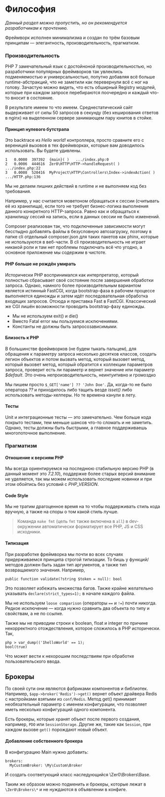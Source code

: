 

# Философия
<i>Данный раздел можно пропустить, но он рекомендуется разработчикам к прочтению.</i>

Фреймворк исполнен минимализма и создан по трём базовым принципам —
 элегантность, производительность, прагматизм.


### Производительность

PHP 7 замечательный язык с достойноной производительностью, но разработчики популярных фреймворков
так увлеклись подменяемостью и универсальностью, попутно добавляя всё больше runtime-абстракций,
что не заметили как перевернули всё с ног на голову. Зачастую можно видеть, что есть обширный Registry модулей,
которые при каждом запросе перебираются поочередно и каждый что-то вносит в состояние.

В результате имеем то что имеем. Среднестатический сайт выдерживает от силы 50 запросов
в секунду (без кеширования ответов в nginx) на выделенном сервере занимающем пару юнитов в стойке.


#### Принцип нулевого бутстрапа
Это backtrace из _Hello world!_ контроллера, просто сравните его с вереницей вызовов в тех фреймворках,
которые вам доводилось использовать. Вы будете удивлены.

    1	0.0000	397392	{main}( )	.../index.php:0
    2	0.0006	444616	Zer0\HTTP\HTTP->handleRequest( )	.../index.php:22
    3	0.0008	520416	MyProject\HTTP\Controllers\Index->indexAction( )	.../HTTP.php:136

Мы не делаем лишних действий в runtime и не выполняем код без требования.

Например, у нас считается моветоном обращаться к сессии (считывать её из хранилища), если того не требует бизнес-логика
выполнения данного конкретного HTTP-запроса. Равно как и обращаться к хранилищу сессий на запись,
если в данных сессии не было изменений.

Composer реализован так, что подключенные зависимости могут бесстыдно добавлять файлы в безусловную автозагрузку,
поэтому в папке cli отдельный composer.json для таких пакетов как phinx, которые не используются в веб-части.
В cli производительность не играет никакой роли и там нет проблемы подключать всё что угодно,
а основное приложение мы содержим в чистоте.


#### PHP больше не рождён умирать
Исторически PHP воспринимался как интерпретатор, который полностью сбрасывает своё состояние после
завершения обработки запроса. Однако, намного более производительным вариантом является истинный FastCGI,
когда bootstrap-фаза в рабочем процессе выполняется единожды и затем идёт последовательная обработка входящих запросов.
Отсюда и приставка Fast в FastCGI. Классический же CGI лишён возможности проводить bootstrap-фазу единожды.

* Мы не используем exit() и die()
* Вместо Fatal error мы пользуемся исключениями.
* Константы не должны быть запросозависимыми.


#### Близость к PHP
В большинстве фреймворков (не будем тыкать пальцем), для обращения к параметру запроса  несколько десятков классов,
создать легион объектов и потом вызвать метод, который вызовет метод, который вызовет метод, который обратится к коллекции параметров запроса,
 проверит есть ли параметр и вернет значение или параметр _$default_. Это очень непроизводительность, неинтуитивно и громоздко

Мы пишем просто `$_GET['name'] ?? 'John Doe'`.
Да, когда-то не было оператора _??_ и приходилось либо тащить везде _isset()_ либо использовать методы-хелперы.
Но те времена канули в лету.

#### Тесты
Unit и интеграционные тесты — это замечательно. Чем больше кода покрыто тестами, тем меньше шансов что-то сломать и не заметить.
Однако, тесты должны быть быстрыми, а главное поддерживаешь многопоточное выполнение.

### Прагматизм
#### Отношение к версиям PHP
Мы всегда ориентируемся на последнюю стабильную версию PHP (в данный момент это _7.2.10_), поддержке
более старых версий внимание не уделяется, так мы можем использовать последние новинки и при этом обойтись
без условий с _PHP_VERSION_.

#### Code Style
Мы не тратим драгоценное время на то чтобы поддерживать стиль кода вручную, а также на споры о том какой
стиль лучше.

> Команда `make fmt` (цель `fmt` также включена в `all`) в
dev-окружении автоматически форматирует все PHP, JS и CSS исходники.

#### Типизация
При разработке фреймворка мы почти во всех случаях придерживаемся принципа строгой типизации.
То бишь у функций/методов должен быть задан тип аргументов, а также тип возвращаемого значения.
Например,

`public function validate(?string $token = null): bool`

Это позволяет избежать множества багов. Также крайне желательно указывать `declare(strict_types=1);`
в начале каждого файла.

Мы не используем `loose comparison` (операторы `==` и `!=`) почти никогда. Редкое исключение — когда нужно сравнить два объекта
по типу и свойствам, а не по ссылке.

Также мы не приводим строки к boolean, float и integer по причине некорректного отождествления, которое сложилось в PHP
исторически. Так,

    php > var_dump(('1helloWorld' == 1);
    bool(true)

Что может вести к нехорошим последствиям при обработке пользовательского ввода.


## Брокеры
По своей сути они являются фабриками компонентов и библиотек.
Например, `$app->broker('Redis')->get()` вернет объект драйвера Redis с настройками взятыми из `conf/Redis`.
Метод get() принимает необязательный параметр с именем конфигурации, что позволяет иметь несколько конфигураций
одного компонента.

Есть брокеры, которые хранят объект после первого создания, например, `PDO` или `SessionStorage`. Другие же, такие как `Session`,
при каждом вызове `get()` порождают новый объект.

#### Добавление собственного брокера

В конфигурацию Main нужно добавить:
```
brokers:
  MyCustomBroker: \My\Custom\Broker
```

И создать соответующий класс наследующийся \Zer0\Brokers\Base.

Таким же образом можно подменить и брокеры, которые лежат в `\Zer0\Brokers\*` и не нуждаются в объявлении в конфиге.





